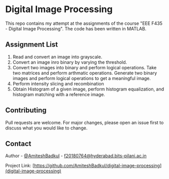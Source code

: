 # Digital Image Processing

This repo contains my attempt at the assignments of the course "EEE F435 - Digital Image Processing". The code has been written in MATLAB.

## Assignment List
1. Read and convert an image into grayscale.
2. Convert an image inro binary by varying the threshold.
3. Convert two images into binary and perform logical operations. Take two matrices and perform arthmatic operations. Generate two binary images and perform logical operations to get a meaningful image.
4. Perform intensity slicing and recombination
5. Obtain Histogram of a given image, perform histogram equalization, and histogram matching with a reference image.

## Contributing
Pull requests are welcome. For major changes, please open an issue first to discuss what you would like to change.

<!-- CONTACT -->
## Contact

Author - [@AmiteshBadkul](https://github.com/AmiteshBadkul) - f20180764@hyderabad.bits-pilani.ac.in

Project Link: [https://github.com/AmiteshBadkul/digital-image-processing](digital-image-processing)
